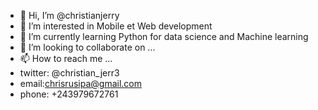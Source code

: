 - 👋 Hi, I’m @christianjerry
- 👀 I’m interested in  Mobile et Web development
- 🌱 I’m currently learning Python for data science and Machine learning
- 💞️ I’m looking to collaborate on ...
- 📫 How to reach me ...
- twitter: @christian_jerr3
- email:chrisrusipa@gmail.com
- phone: +243979672761

<!---
christianjerry/christianjerry is a ✨ special ✨ repository because its `README.md` (this file) appears on your GitHub profile.
You can click the Preview link to take a look at your changes.
--->
